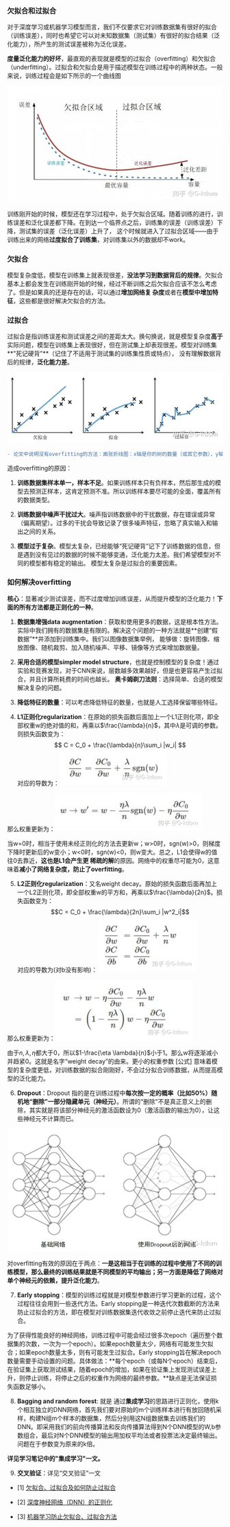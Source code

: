 ### 欠拟合和过拟合

对于深度学习或机器学习模型而言，我们不仅要求它对训练数据集有很好的拟合（训练误差），同时也希望它可以对未知数据集（测试集）有很好的拟合结果（泛化能力），所产生的测试误差被称为泛化误差。

**度量泛化能力的好坏**，最直观的表现就是模型的过拟合（overfitting）和欠拟合（underfitting）。过拟合和欠拟合是用于描述模型在训练过程中的两种状态。一般来说，训练过程会是如下所示的一个曲线图

![image](https://raw.githubusercontent.com/CPS-zhangX/PhD-Study/master/images/fitting.jpg)

训练刚开始的时候，模型还在学习过程中，处于欠拟合区域。随着训练的进行，训练误差和泛化误差都下降。在到达一个临界点之后，训练集的误差（训练误差）下降，测试集的误差（泛化误差）上升了，
这个时候就进入了过拟合区域——由于训练出来的网络**过度拟合了训练集**，对训练集以外的数据却不work。

### 欠拟合
模型复杂度低，模型在训练集上就表现很差，**没法学习到数据背后的规律**。欠拟合基本上都会发生在训练刚开始的时候，经过不断训练之后欠拟合应该不怎么考虑了。但是如果真的还是存在的话，可以通过**增加网络复
杂度**或者在**模型中增加特征**，这些都是很好解决欠拟合的方法。

### 过拟合
过拟合是指训练误差和测试误差之间的差距太大。换句换说，就是模型复杂度**高于**实际问题，模型在训练集上表现很好，但在测试集上却表现很差。模型对训练集**"死记硬背"**（记住了不适用于测试集的训练集性质或特点），
没有理解数据背后的规律，**泛化能力差**。

![image](https://raw.githubusercontent.com/CPS-zhangX/PhD-Study/master/images/fitting2.jpg)
```diff
- 论文中说明没有overfitting的方法：画张折线图：x轴是你的树的数量（或其它参数），y轴是在validation上的结果（１０份平均）。这图显示你用的树的数量正好对应y的一个局部最大值处即可。
```

造成overfitting的原因：

1. **训练数据集样本单一，样本不足**。如果训练样本只有负样本，然后那生成的模型去预测正样本，这肯定预测不准。所以训练样本要尽可能的全面，覆盖所有的数据类型。 

2. **训练数据中噪声干扰过大**。噪声指训练数据中的干扰数据，存在错误或异常（偏离期望）。过多的干扰会导致记录了很多噪声特征，忽略了真实输入和输出之间的关系。

3. **模型过于复杂**。模型太复杂，已经能够“死记硬背”记下了训练数据的信息，但是遇到没有见过的数据的时候不能够变通，泛化能力太差。我们希望模型对不同的模型都有稳定的输出。
模型太复杂是过拟合的重要因素。

### 如何解决overfitting
**核心**：显著减少测试误差，而不过度增加训练误差，从而提升模型的泛化能力！**下面的所有方法都是正则化的一种**。

1. **数据集增强data augmentation**：获取和使用更多的数据，这是根本性方法。实际中我们拥有的数据集是有限的。解决这个问题的一种方法就是**创建“假数据”**并添加到训练集中。我们以图像数据集举例，
能够做：旋转图像、缩放图像、随机裁剪、加入随机噪声、平移、镜像等方式来增加数据量。

2. **采用合适的模型simpler model structure**，也就是控制模型的复杂度！通过实验和竞赛发现，对于CNN来说，层数越多效果越好，但是也更容易产生过拟合，并且计算所耗费的时间也越长。
**奥卡姆剃刀法则**：选择简单、合适的模型解决复杂的问题。

3. **降低特征的数量**：可以考虑降低特征的数量，也就是人工选择保留哪些特征。

4. **L1正则化regularization**：在原始的损失函数后面加上一个L1正则化项，即全部权重w的绝对值的和，再乘以$\frac{\lambda}{n}$，其中$\lambda$是可调的参数。则损失函数变为：
$$ C = C_0 + \frac{\lambda}{n}\sum_i |w_i| $$
对应的导数为：![image](https://raw.githubusercontent.com/CPS-zhangX/PhD-Study/master/images/l1.jpg)

那么权重更新为：![image](https://raw.githubusercontent.com/CPS-zhangX/PhD-Study/master/images/l12.jpg)

当w=0时，相当于使用未经正则化的方法去更新w；w>0时，sgn(w)>0，则梯度下降时更新后的w变小；w<0时，sgn(w)<0，则w变大。总之，L1会使得w的值往0去靠近，**这也是L1会产生更 稀疏的解**的原因。网络中的权重尽可能为0，这意味着**减小了网络复杂度，防止了overfitting**。

5. **L2正则化regularization**：又名weight decay。原始的损失函数后面再加上一个L2正则化项，即全部权重w的平方和，再乘以$\frac{\lambda}{2n}$。损失函数变为：
$$C = C_0 + \frac{\lambda}{2n}\sum_i |w^2_i|$$
对应的导数为(对b没有影响)：![image](https://raw.githubusercontent.com/CPS-zhangX/PhD-Study/master/images/l2.jpg)

那么权重更新为：![image](https://raw.githubusercontent.com/CPS-zhangX/PhD-Study/master/images/l22.jpg)

由于$n,\lambda,\eta$都大于0，所以$1-\frac{\eta \lambda}{n}$小于1。那么w将逐渐减小并趋紧0。这就是名字“weight decay”的由来。更小的权重参数 [公式] 意味着模型的复杂度更低，对训练数据的拟合刚刚好，不会过分拟合训练数据，从而提高模型的泛化能力。



6. **Dropout**：Dropout 指的是在训练过程中**每次按一定的概率（比如50%）随机地“删除”一部分隐藏单元（神经元）**。所谓的“删除”不是真正意义上的删除，其实就是将该部分神经元的激活函数设为0（激活函数的输出为0），让这些神经元不计算而已。

![image](https://raw.githubusercontent.com/CPS-zhangX/PhD-Study/master/images/dropout.jpg)

对overfitting有效的原因在于两点：**一是这相当于在训练的过程中使用了不同的训练模型，那么最终的训练结果就是不同模型的平均输出；另一方面是降低了网络对单个神经元的依赖，提升泛化能力**。

7. **Early stopping**：模型的训练过程就是对模型参数进行学习更新的过程，这个过程往往会用到一些迭代方法。Early stopping是一种迭代次数截断的方法来防止过拟合的方法，即在模型对训练数据集迭代收敛之前停止迭代来防止过拟合。

为了获得性能良好的神经网络，训练过程中可能会经过很多次epoch（遍历整个数据集的次数，一次为一个epoch）。如果epoch数量太少，网络有可能发生欠拟合；如果epoch数量太多，则有可能发生过拟合。Early stopping旨在解决epoch数量需要手动设置的问题。具体做法：**每个epoch（或每N个epoch）结束后，在验证集上获取测试结果，随着epoch的增加，如果在验证集上发现测试误差上升，则停止训练，将停止之后的权重作为网络的最终参数。**缺点是无法保证损失函数足够小。

8. **Bagging and random forest**: 就是 通过**集成学习**的思路进行正则化，使用k个相互独立的DNN网络，首先我们要对原始的m个训练样本进行有放回随机采样，构建N组m个样本的数据集，然后分别用这N组数据集去训练我们的DNN。即采用我们的前向传播算法和反向传播算法得到N个DNN模型的W,b参数组合，最后对N个DNN模型的输出用加权平均法或者投票法决定最终输出。问题在于参数变为原来的k倍。

**详见学习笔记中的"集成学习"一文。**

9. **交叉验证**：详见“交叉验证”一文

- [1] [欠拟合、过拟合及如何防止过拟合](https://zhuanlan.zhihu.com/p/72038532)

- [2] [深度神经网络（DNN）的正则化](https://www.cnblogs.com/pinard/p/6472666.html)

- [3] [机器学习防止欠拟合、过拟合方法](https://zhuanlan.zhihu.com/p/29707029)
